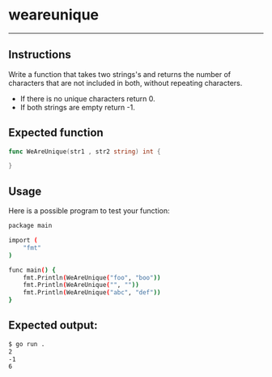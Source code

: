 # weareunique
---

## Instructions

Write a function that takes two strings's and returns the number of characters that are not included in both, without repeating characters.

- If there is no unique characters return 0.
- If both strings are empty return -1.

## Expected function

```go
func WeAreUnique(str1 , str2 string) int {

}
```

## Usage

Here is a possible program to test your function:

```sh
package main

import (
	"fmt"
)

func main() {
	fmt.Println(WeAreUnique("foo", "boo"))
	fmt.Println(WeAreUnique("", ""))
	fmt.Println(WeAreUnique("abc", "def"))
}
```
## Expected output:
```sh
$ go run .
2
-1
6
```